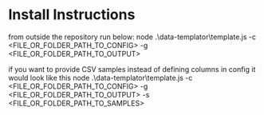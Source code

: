 # Install Instructions

from outside the repository run below:
node .\data-templator\template.js -c <FILE_OR_FOLDER_PATH_TO_CONFIG> -g <FILE_OR_FOLDER_PATH_TO_OUTPUT>

if you want to provide CSV samples instead of defining columns in config it would look like this
node .\data-templator\template.js -c <FILE_OR_FOLDER_PATH_TO_CONFIG> -g <FILE_OR_FOLDER_PATH_TO_OUTPUT> -s <FILE_OR_FOLDER_PATH_TO_SAMPLES>

